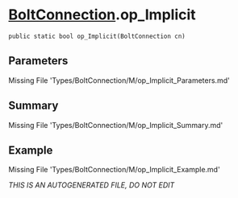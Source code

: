 # [BoltConnection](Types/BoltConnection.md).op_Implicit
`public static bool op_Implicit(BoltConnection cn)`
## Parameters
Missing File 'Types/BoltConnection/M/op_Implicit_Parameters.md'
## Summary
Missing File 'Types/BoltConnection/M/op_Implicit_Summary.md'
## Example
Missing File 'Types/BoltConnection/M/op_Implicit_Example.md'

*THIS IS AN AUTOGENERATED FILE, DO NOT EDIT*
